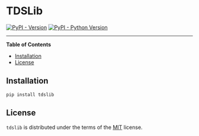 # TDSLib

[![PyPI - Version](https://img.shields.io/pypi/v/tdslib.svg)](https://pypi.org/project/tdslib)
[![PyPI - Python Version](https://img.shields.io/pypi/pyversions/tdslib.svg)](https://pypi.org/project/tdslib)

-----

**Table of Contents**

- [Installation](#installation)
- [License](#license)

## Installation

```console
pip install tdslib
```

## License

`tdslib` is distributed under the terms of the [MIT](https://spdx.org/licenses/MIT.html) license.

